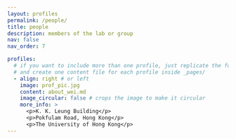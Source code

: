 ```yaml
---
layout: profiles
permalink: /people/
title: people
description: members of the lab or group
nav: false
nav_order: 7

profiles:
  # if you want to include more than one profile, just replicate the following block
  # and create one content file for each profile inside _pages/
  - align: right # or left
    image: prof_pic.jpg
    content: about_wei.md
    image_circular: false # crops the image to make it circular
    more_info: >
      <p>K. K. Leung Building</p>
      <p>Pokfulam Road, Hong Kong</p>
      <p>The University of Hong Kong</p>
---
```

